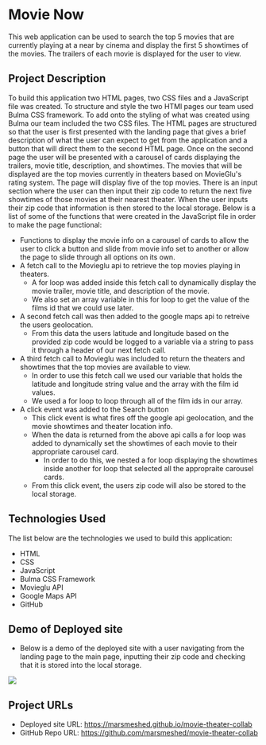 # Movie Now
This web application can be used to search the top 5 movies that are currently playing at a near by cinema and display the first 5 showtimes of the movies. The trailers of each movie is displayed for the user to view.

## Project Description
To build this application two HTML pages, two CSS files and a JavaScript file was created. To structure and style the two HTMl pages our team used Bulma CSS framework. To add onto the styling of what was created using Bulma our team included the two CSS files. The HTML pages are structured so that the user is first presented with the landing page that gives a brief description of what the user can expect to get from the application and a button that will direct them to the second HTML page. Once on the second page the user will be presented with a carousel of cards displaying the trailers, movie title, description, and showtimes. The movies that will be displayed are the top movies currently in theaters based on MovieGlu's rating system. The page will display five of the top movies. There is an input section where the user can then input their zip code to return the next five showtimes of those movies at their nearest theater. When the user inputs their zip code that information is then stored to the local storage. Below is a list of some of the functions that were created in the JavaScript file in order to make the page functional:
* Functions to display the movie info on a carousel of cards to allow the user to click a button and slide from movie info set to another or allow the page to slide through all options on its own.
* A fetch call to the Movieglu api to retrieve the top movies playing in theaters.
    * A for loop was added inside this fetch call to dynamically display the movie trailer, movie title, and description of the movie.
    * We also set an array variable in this for loop to get the value of the films id that we could use later.
* A second fetch call was then added to the google maps api to retreive the users geolocation.
    * From this data the users latitude and longitude based on the provided zip code would be logged to a variable via a string to pass it through a header of our next fetch call.
* A third fetch call to Movieglu was included to return the theaters and showtimes that the top movies are available to view.
    * In order to use this fetch call we used our variable that holds the latitude and longitude string value and the array with the film id values.
    * We used a for loop to loop through all of the film ids in our array.
* A click event was added to the Search button
    * This click event is what fires off the google api geolocation, and the movie showtimes and theater location info.
    * When the data is returned from the above api calls a for loop was added to dynamically set the showtimes of each movie to their appropriate carousel card.
        * In order to do this, we nested a for loop displaying the showtimes inside another for loop that selected all the appropraite carousel cards.
    * From this click event, the users zip code will also be stored to the local storage.

## Technologies Used
The list below are the technologies we used to build this application:
* HTML
* CSS
* JavaScript
* Bulma CSS Framework
* Movieglu API
* Google Maps API
* GitHub

## Demo of Deployed site
* Below is a demo of the deployed site with a user navigating from the landing page to the main page, inputting their zip code and checking that it is stored into the local storage.

![](./Assets/resources/Untitled_%20Nov%2030%2C%202022%206_09%20PM.gif)

## Project URLs
* Deployed site URL: https://marsmeshed.github.io/movie-theater-collab
* GitHub Repo URL: https://github.com/marsmeshed/movie-theater-collab